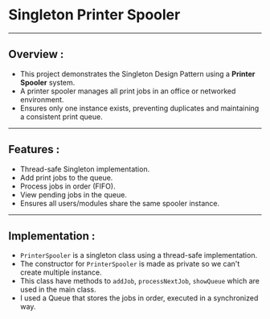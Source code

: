 # Singleton Printer Spooler

----

## Overview :
* This project demonstrates the Singleton Design Pattern using a **Printer Spooler** system. 
* A printer spooler manages all print jobs in an office or networked environment.
* Ensures only one instance exists, preventing duplicates and maintaining a consistent print queue.
----

## Features :

* Thread-safe Singleton implementation.
* Add print jobs to the queue.
* Process jobs in order (FIFO).
* View pending jobs in the queue.
* Ensures all users/modules share the same spooler instance.

----

## Implementation :

* `PrinterSpooler` is a singleton class using a thread-safe implementation.
* The constructor for `PrinterSpooler` is made as private so we can't create multiple instance.
* This class have methods to `addJob`, `processNextJob`, `showQueue` which are used in the main class.
* I used a Queue that stores the jobs in order, executed in a synchronized way.